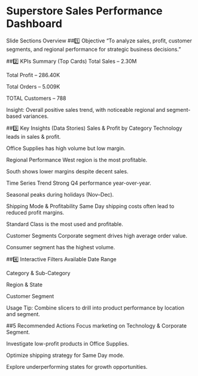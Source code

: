  # Superstore Sales Performance Dashboard
  Slide Sections Overview
##1️⃣ Objective
“To analyze sales, profit, customer segments, and regional performance for strategic business decisions.”

##2️⃣ KPIs Summary (Top Cards)
  Total Sales – 2.30M

  Total Profit – 286.40K

  Total Orders – 5.009K

  TOTAL Customers – 788

Insight: Overall positive sales trend, with noticeable regional and segment-based variances.

##3️⃣ Key Insights (Data Stories)
  Sales & Profit by Category
Technology leads in sales & profit.

Office Supplies has high volume but low margin.

  Regional Performance
West region is the most profitable.

South shows lower margins despite decent sales.

  Time Series Trend
Strong Q4 performance year-over-year.

Seasonal peaks during holidays (Nov–Dec).

  Shipping Mode & Profitability
Same Day shipping costs often lead to reduced profit margins.

Standard Class is the most used and profitable.

  Customer Segments
Corporate segment drives high average order value.

Consumer segment has the highest volume.

##4️⃣ Interactive Filters Available
  Date Range

  Category & Sub-Category

  Region & State

  Customer Segment

Usage Tip: Combine slicers to drill into product performance by location and segment.

##5️ Recommended Actions
  Focus marketing on Technology & Corporate Segment.

  Investigate low-profit products in Office Supplies.

  Optimize shipping strategy for Same Day mode.

  Explore underperforming states for growth opportunities.

